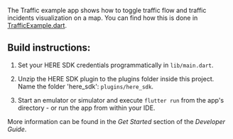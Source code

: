 The Traffic example app shows how to toggle traffic flow and traffic incidents visualization on a map. You can find how this is done in [TrafficExample.dart](lib/TrafficExample.dart).

Build instructions:
-------------------

1) Set your HERE SDK credentials programmatically in `lib/main.dart`.

2) Unzip the HERE SDK plugin to the plugins folder inside this project. Name the folder 'here_sdk': `plugins/here_sdk`.

3) Start an emulator or simulator and execute `flutter run` from the app's directory - or run the app from within your IDE.

More information can be found in the _Get Started_ section of the _Developer Guide_.
